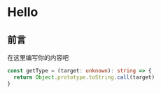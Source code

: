 # Hello

## 前言

在这里编写你的内容吧

```ts
const getType = (target: unknown): string => {
  return Object.prototype.toString.call(target)
}
```
